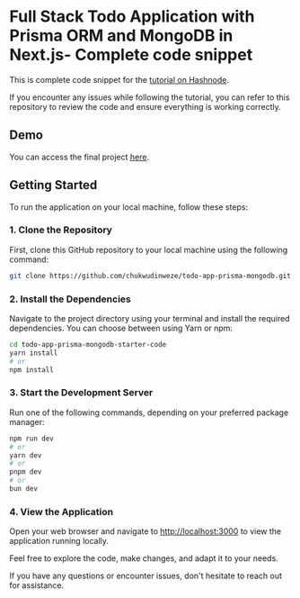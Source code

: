 # Full Stack Todo Application with Prisma ORM and MongoDB in Next.js- Complete code snippet

This is complete code snippet for the [tutorial on Hashnode](https://chukwudinweze.hashnode.dev/prisma-orm-with-mongodb-in-nextjs).

If you encounter any issues while following the tutorial, you can refer to this repository to review the code and ensure everything is working correctly.

## Demo

You can access the final project [here](https://todo-app-prisma-mongodb.vercel.app/).

## Getting Started

To run the application on your local machine, follow these steps:

### 1. Clone the Repository

First, clone this GitHub repository to your local machine using the following command:

```bash
git clone https://github.com/chukwudinweze/todo-app-prisma-mongodb.git
```

### 2. Install the Dependencies

Navigate to the project directory using your terminal and install the required dependencies. You can choose between using Yarn or npm:

```bash
cd todo-app-prisma-mongodb-starter-code
yarn install
# or
npm install
```

### 3. Start the Development Server

Run one of the following commands, depending on your preferred package manager:

```bash
npm run dev
# or
yarn dev
# or
pnpm dev
# or
bun dev
```

### 4. View the Application

Open your web browser and navigate to [http://localhost:3000](http://localhost:3000) to view the application running locally.

Feel free to explore the code, make changes, and adapt it to your needs.

If you have any questions or encounter issues, don't hesitate to reach out for assistance.
